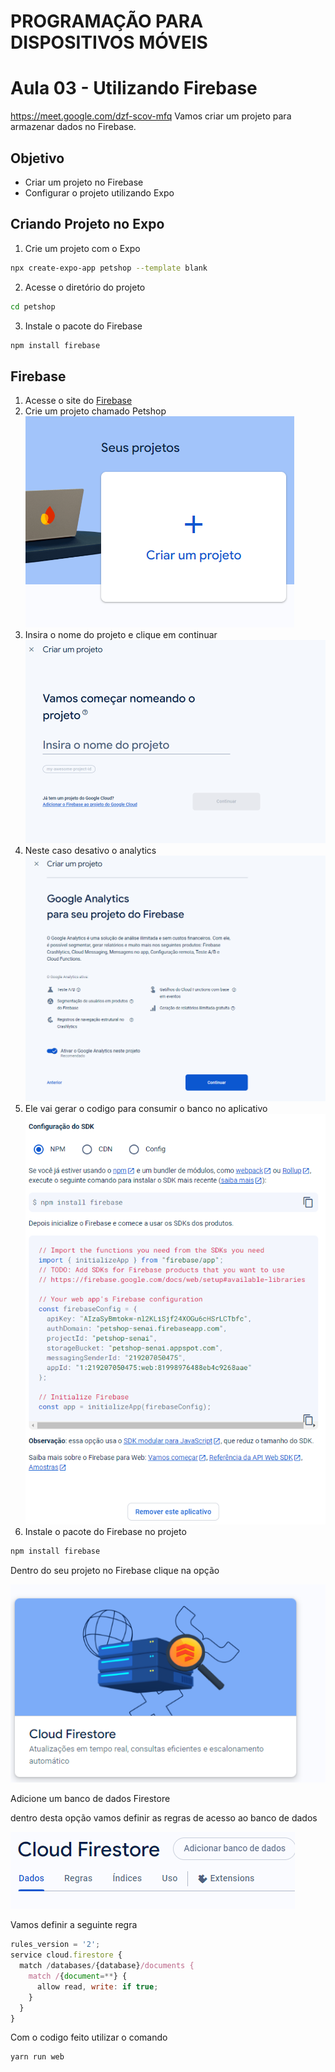 # PROGRAMAÇÃO PARA DISPOSITIVOS MÓVEIS
# Aula 03 - Utilizando Firebase
https://meet.google.com/dzf-scov-mfq
Vamos criar um projeto para armazenar dados no Firebase.

## Objetivo
- Criar um projeto no Firebase
- Configurar o projeto utilizando Expo

## Criando Projeto no Expo

1. Crie um projeto com o Expo
```bash 
npx create-expo-app petshop --template blank
```
2. Acesse o diretório do projeto
```bash
cd petshop
```
3. Instale o pacote do Firebase
```bash
npm install firebase
```
## Firebase
1. Acesse o site do [Firebase](https://firebase.google.com/)
2. Crie um projeto chamado Petshop
![alt text](image.png)
3. Insira o nome do projeto e clique em continuar
![alt text](image-1.png)
4. Neste caso desativo o analytics
![alt text](image-2.png)
5. Ele vai gerar o codigo para consumir o banco no aplicativo
![alt text](image-3.png)
5. Instale o pacote do Firebase no projeto
```bash
npm install firebase
```

Dentro do seu projeto no Firebase clique na opção

![alt text](image-4.png)

Adicione um banco de dados Firestore

dentro desta opção vamos definir as regras de acesso ao banco de dados

![alt text](image-5.png)

Vamos definir a seguinte regra
```javascript
rules_version = '2';
service cloud.firestore {
  match /databases/{database}/documents {
    match /{document=**} {
      allow read, write: if true;
    }
  }
}
```
Com o codigo feito utilizar o comando
```bash 
yarn run web
```



